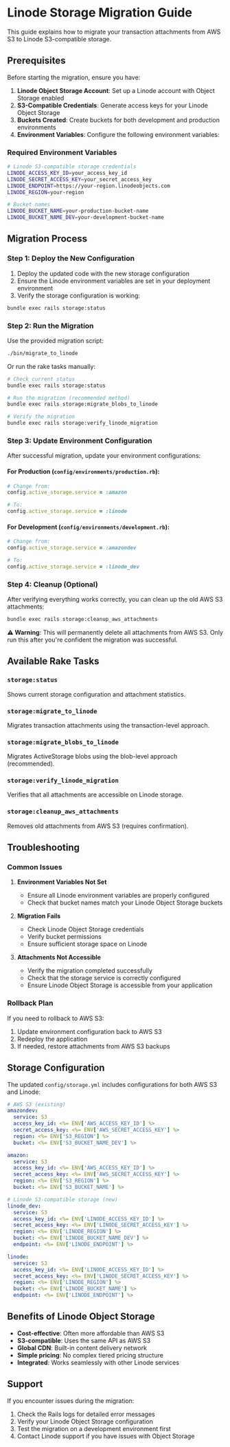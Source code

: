 # Linode Storage Migration Guide

This guide explains how to migrate your transaction attachments from AWS S3 to Linode S3-compatible storage.

## Prerequisites

Before starting the migration, ensure you have:

1. **Linode Object Storage Account**: Set up a Linode account with Object Storage enabled
2. **S3-Compatible Credentials**: Generate access keys for your Linode Object Storage
3. **Buckets Created**: Create buckets for both development and production environments
4. **Environment Variables**: Configure the following environment variables:

### Required Environment Variables

```bash
# Linode S3-compatible storage credentials
LINODE_ACCESS_KEY_ID=your_access_key_id
LINODE_SECRET_ACCESS_KEY=your_secret_access_key
LINODE_ENDPOINT=https://your-region.linodeobjects.com
LINODE_REGION=your-region

# Bucket names
LINODE_BUCKET_NAME=your-production-bucket-name
LINODE_BUCKET_NAME_DEV=your-development-bucket-name
```

## Migration Process

### Step 1: Deploy the New Configuration

1. Deploy the updated code with the new storage configuration
2. Ensure the Linode environment variables are set in your deployment environment
3. Verify the storage configuration is working:

```bash
bundle exec rails storage:status
```

### Step 2: Run the Migration

Use the provided migration script:

```bash
./bin/migrate_to_linode
```

Or run the rake tasks manually:

```bash
# Check current status
bundle exec rails storage:status

# Run the migration (recommended method)
bundle exec rails storage:migrate_blobs_to_linode

# Verify the migration
bundle exec rails storage:verify_linode_migration
```

### Step 3: Update Environment Configuration

After successful migration, update your environment configurations:

#### For Production (`config/environments/production.rb`):

```ruby
# Change from:
config.active_storage.service = :amazon

# To:
config.active_storage.service = :linode
```

#### For Development (`config/environments/development.rb`):

```ruby
# Change from:
config.active_storage.service = :amazondev

# To:
config.active_storage.service = :linode_dev
```

### Step 4: Cleanup (Optional)

After verifying everything works correctly, you can clean up the old AWS S3 attachments:

```bash
bundle exec rails storage:cleanup_aws_attachments
```

**⚠️ Warning**: This will permanently delete all attachments from AWS S3. Only run this after you're confident the migration was successful.

## Available Rake Tasks

### `storage:status`

Shows current storage configuration and attachment statistics.

### `storage:migrate_to_linode`

Migrates transaction attachments using the transaction-level approach.

### `storage:migrate_blobs_to_linode`

Migrates ActiveStorage blobs using the blob-level approach (recommended).

### `storage:verify_linode_migration`

Verifies that all attachments are accessible on Linode storage.

### `storage:cleanup_aws_attachments`

Removes old attachments from AWS S3 (requires confirmation).

## Troubleshooting

### Common Issues

1. **Environment Variables Not Set**

   - Ensure all Linode environment variables are properly configured
   - Check that bucket names match your Linode Object Storage buckets

2. **Migration Fails**

   - Check Linode Object Storage credentials
   - Verify bucket permissions
   - Ensure sufficient storage space on Linode

3. **Attachments Not Accessible**
   - Verify the migration completed successfully
   - Check that the storage service is correctly configured
   - Ensure Linode Object Storage is accessible from your application

### Rollback Plan

If you need to rollback to AWS S3:

1. Update environment configuration back to AWS S3
2. Redeploy the application
3. If needed, restore attachments from AWS S3 backups

## Storage Configuration

The updated `config/storage.yml` includes configurations for both AWS S3 and Linode:

```yaml
# AWS S3 (existing)
amazondev:
  service: S3
  access_key_id: <%= ENV['AWS_ACCESS_KEY_ID'] %>
  secret_access_key: <%= ENV['AWS_SECRET_ACCESS_KEY'] %>
  region: <%= ENV['S3_REGION'] %>
  bucket: <%= ENV['S3_BUCKET_NAME_DEV'] %>

amazon:
  service: S3
  access_key_id: <%= ENV['AWS_ACCESS_KEY_ID'] %>
  secret_access_key: <%= ENV['AWS_SECRET_ACCESS_KEY'] %>
  region: <%= ENV['S3_REGION'] %>
  bucket: <%= ENV['S3_BUCKET_NAME'] %>

# Linode S3-compatible storage (new)
linode_dev:
  service: S3
  access_key_id: <%= ENV['LINODE_ACCESS_KEY_ID'] %>
  secret_access_key: <%= ENV['LINODE_SECRET_ACCESS_KEY'] %>
  region: <%= ENV['LINODE_REGION'] %>
  bucket: <%= ENV['LINODE_BUCKET_NAME_DEV'] %>
  endpoint: <%= ENV['LINODE_ENDPOINT'] %>

linode:
  service: S3
  access_key_id: <%= ENV['LINODE_ACCESS_KEY_ID'] %>
  secret_access_key: <%= ENV['LINODE_SECRET_ACCESS_KEY'] %>
  region: <%= ENV['LINODE_REGION'] %>
  bucket: <%= ENV['LINODE_BUCKET_NAME'] %>
  endpoint: <%= ENV['LINODE_ENDPOINT'] %>
```

## Benefits of Linode Object Storage

- **Cost-effective**: Often more affordable than AWS S3
- **S3-compatible**: Uses the same API as AWS S3
- **Global CDN**: Built-in content delivery network
- **Simple pricing**: No complex tiered pricing structure
- **Integrated**: Works seamlessly with other Linode services

## Support

If you encounter issues during the migration:

1. Check the Rails logs for detailed error messages
2. Verify your Linode Object Storage configuration
3. Test the migration on a development environment first
4. Contact Linode support if you have issues with Object Storage
